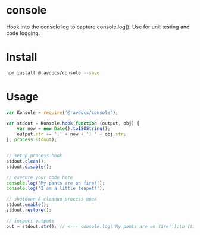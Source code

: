 # console
Hook into the console log to capture console.log(). Use for unit testing and code logging.

# Install
```bash
npm install @ravdocs/console --save
```

# Usage

```js
var Konsole = require('@ravdocs/console');

var stdout = Konsole.hook(function (output, obj) {
	var now = new Date().toISOString();
	output.str += '[' + now + '] ' + obj.str;
}, process.stdout);


// setup process hook
stdout.clean();
stdout.disable();

// execute your code here
console.log('My pants are on fire!');
console.log('I am a little teapot!');

// shutdown & cleanup process hook
stdout.enable();
stdout.restore();

// inspect outputs
out = stdout.str(); // <--- console.log('My pants are on fire!');\n [timestamp] I am a little teapot!
```

